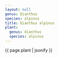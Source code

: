 ```yaml
---
layout: null
genus: Dianthus
species: alpinus
title: Dianthus alpinus
plant:
  genus: dianthus
  species: alpinus
---
```



{{ page.plant | jsonify }}
